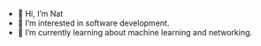 - 👋 Hi, I’m Nat
- 👀 I’m interested in software development.
- 🌱 I’m currently learning about machine learning and networking.
